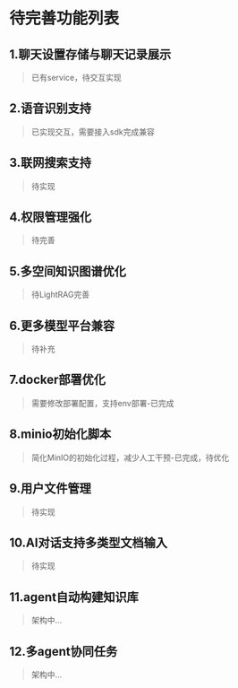 # 待完善功能列表

## 1.聊天设置存储与聊天记录展示
> 已有service，待交互实现

## 2.语音识别支持
> 已实现交互，需要接入sdk完成兼容

## 3.联网搜索支持
> 待实现

## 4.权限管理强化
> 待完善

## 5.多空间知识图谱优化
> 待LightRAG完善

## 6.更多模型平台兼容
> 待补充

## 7.docker部署优化
> 需要修改部署配置，支持env部署-已完成

## 8.minio初始化脚本
> 简化MinIO的初始化过程，减少人工干预-已完成，待优化

## 9.用户文件管理
> 待实现

## 10.AI对话支持多类型文档输入
> 待实现

## 11.agent自动构建知识库
> 架构中...

## 12.多agent协同任务
> 架构中...

